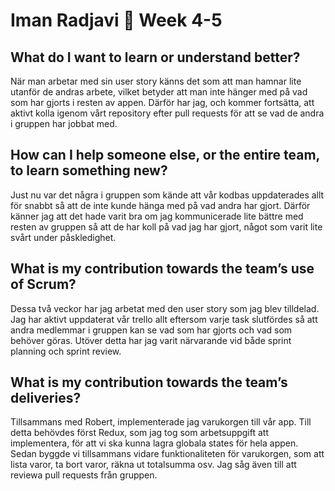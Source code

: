 # Iman Radjavi :thought_balloon: Week 4-5

## What do I want to learn or understand better?
När man arbetar med sin user story känns det som att man hamnar lite utanför de andras arbete, vilket betyder att man inte hänger med på vad som har gjorts i resten av appen. Därför har jag, och kommer fortsätta, att aktivt kolla igenom vårt repository efter pull requests för att se vad de andra i gruppen har jobbat med.

## How can I help someone else, or the entire team, to learn something new?
Just nu var det några i gruppen som kände att vår kodbas uppdaterades allt för snabbt så att de inte kunde hänga med på vad andra har gjort. Därför känner jag att det hade varit bra om jag kommunicerade lite bättre med resten av gruppen så att de har koll på vad jag har gjort, något som varit lite svårt under påskledighet.

## What is my contribution towards the team’s use of Scrum?
Dessa två veckor har jag arbetat med den user story som jag blev tilldelad. Jag har aktivt uppdaterat vår trello allt eftersom varje task slutfördes så att andra medlemmar i gruppen kan se vad som har gjorts och vad som behöver göras. Utöver detta har jag varit närvarande vid både sprint planning och sprint review.

## What is my contribution towards the team’s deliveries?
Tillsammans med Robert, implementerade jag varukorgen till vår app. Till detta behövdes först Redux, som jag tog som arbetsuppgift att implementera, för att vi ska kunna lagra globala states för hela appen. Sedan byggde vi tillsammans vidare funktionaliteten för varukorgen, som att lista varor, ta bort varor, räkna ut totalsumma osv. Jag såg även till att reviewa pull requests från gruppen.
